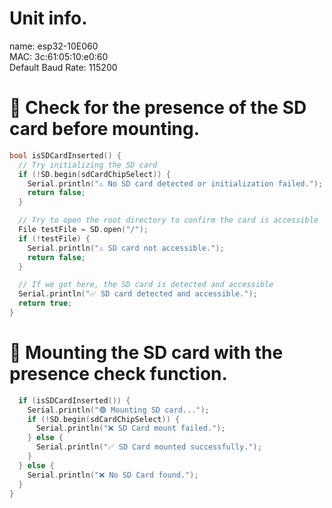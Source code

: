 # Unit info.
name: esp32-10E060   
MAC: 3c:61:05:10:e0:60   
Default Baud Rate: 115200   


# 📍 Check for the presence of the SD card before mounting.
```cpp
bool isSDCardInserted() {
  // Try initializing the SD card
  if (!SD.begin(sdCardChipSelect)) {
    Serial.println("⚠️ No SD card detected or initialization failed.");
    return false;
  }

  // Try to open the root directory to confirm the card is accessible
  File testFile = SD.open("/");
  if (!testFile) {
    Serial.println("⚠️ SD card not accessible.");
    return false;
  }

  // If we got here, the SD card is detected and accessible
  Serial.println("✅ SD card detected and accessible.");
  return true;
}
```

# 📍 Mounting the SD card with the presence check function.
```cpp
  if (isSDCardInserted()) {
    Serial.println("🟢 Mounting SD card...");
    if (!SD.begin(sdCardChipSelect)) {
      Serial.println("❌ SD Card mount failed.");
    } else {
      Serial.println("✅ SD Card mounted successfully.");
    }
  } else {
    Serial.println("❌ No SD Card found.");
  }
}
```
